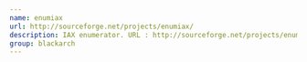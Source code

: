 ```yaml
---
name: enumiax
url: http://sourceforge.net/projects/enumiax/
description: IAX enumerator. URL : http://sourceforge.net/projects/enumiax/ Groups : blackarch blackarch-scanner
group: blackarch
---
```


